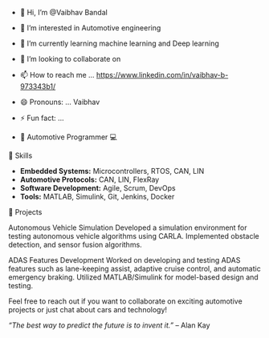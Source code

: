 - 👋 Hi, I’m @Vaibhav Bandal
- 👀 I’m interested in Automotive engineering
- 🌱 I’m currently learning machine learning and Deep learning
- 💞️ I’m looking to collaborate on 
- 📫 How to reach me ... https://www.linkedin.com/in/vaibhav-b-973343b1/
- 😄 Pronouns: ... Vaibhav
- ⚡ Fun fact: ...

-  🚗 Automotive Programmer 💻

🔧 Skills
- **Embedded Systems:** Microcontrollers, RTOS, CAN, LIN
- **Automotive Protocols:** CAN, LIN, FlexRay
- **Software Development:** Agile, Scrum, DevOps
- **Tools:** MATLAB, Simulink, Git, Jenkins, Docker

🚀 Projects

Autonomous Vehicle Simulation
Developed a simulation environment for testing autonomous vehicle algorithms using CARLA. Implemented obstacle detection, and sensor fusion algorithms.

ADAS Features Development
Worked on developing and testing ADAS features such as lane-keeping assist, adaptive cruise control, and automatic emergency braking. Utilized MATLAB/Simulink for model-based design and testing.

Feel free to reach out if you want to collaborate on exciting automotive projects or just chat about cars and technology!

*“The best way to predict the future is to invent it.”* – Alan Kay


<!---
Vaibhav-Automotivelab/Vaibhav-Automotivelab is a ✨ special ✨ repository because its `README.md` (this file) appears on your GitHub profile.
You can click the Preview link to take a look at your changes.
--->
